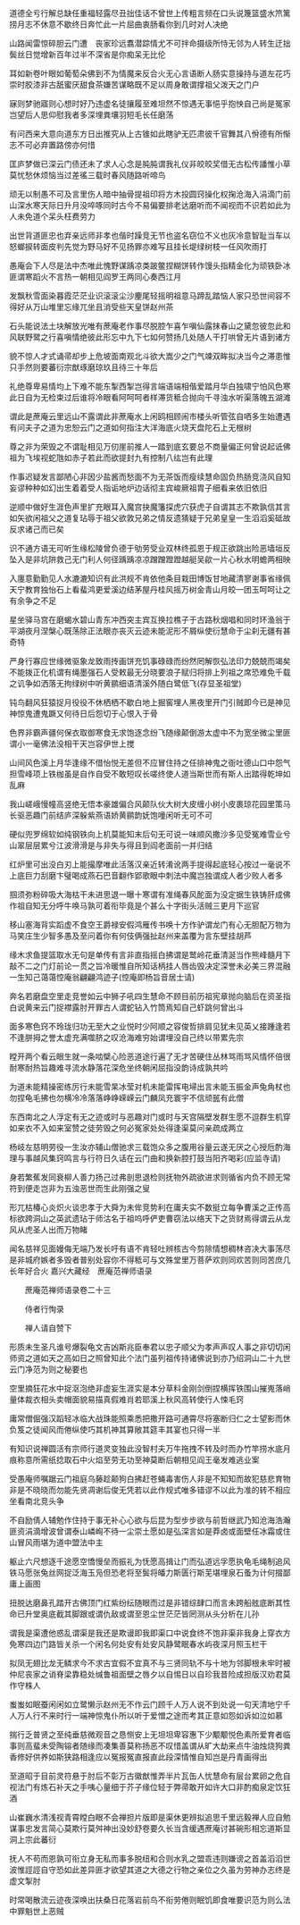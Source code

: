 <!-- { "loadSidebar": true } -->
道德全亏行解总缺任重福轻露尽丑拙佳话不曾世上传粗言频在口头说篾篮盛水笊篱捞月志不休意不歇终日奔忙此一片屈曲衷肠看你到几时对人决绝

山路闻雷惊碎胆云门遭　丧家珍远翥潜踪情尤不可拌命摄级所恃无邻为人转生迂拙鬓丝日觉增新百年过半不深省是你痴呆无比伦

耳如新卷叶眼如葡萄朵佛到不为情魔来反合火无心言语断人肠实意操持与道左花巧崇时胶漆非古舐蜜厌甜食茶嫌苦谋略既不足以周身敢谓撑祖父泼天之门户

寐则梦驰寤则心想时好乃违虚名徒攘履至难坦然不惊遇无事悒乎抱怏自己尚是冤家岂望后人思仰慰我者多深埋粪壤羽短毛长任磨荡

有问西来大意向道东方日出推究从上古锥如此瞎驴无匹肃彼千官舞其八佾德有所惭志不可必弃置路傍亦何惜

匡庐梦做已深云门债还未了求人心念是肫肫谓我礼仪非皎皎奖借无古松传譒惟小草莫忧愁休烦恼当过差徭三载时春风随路听啼鸟

顽无以制愚不可及言里伤人暗中抽骨提祖印将方木投圆窍操化权掬沧海入涓滴门前山深水寒天际日升月没啐啄同时古今不易偏要排老达磨听而不闻视而不识若如此为人未免道个呆头枉费劳力

出世背道匪忠也弃亲远师非孝也偕时躁竞无节也盗名窃位不义也灰冷意智耻当车以怒螂捩转面皮判先觉为野马好不见扬罪亦难写且挂长堤绿树枝一任风吹雨打

愚庵会下人尽是法中杰唯此愧野谋踽凉类跛鳖捏糊饼转作馒头指精金化为顽铁卧冰匪谓寒蹈火不言热一朝相见阎罗王两同心奏西江月

发飘秋雪面染暮霞茫茫业识滚滚尘沙麈尾轻摇明祖意马蹄乱踏恼人家只恐世间容不得好从万山堆里忘缘兀坐且消受些天皇饼赵州茶

石头能说法土块解放光唯有蔗庵老作事尽脱腔乍喜乍嗔仙露抹春山之黛忽彼忽此和风联野鹭之行喜嗔情绝彼此形忘中九下七如何赞扬几处随人干打哄曾无片语到诸方

貌不惊人才式诵帚却步上危坡面南观北斗欲大嵩少之门气竦双眸拟决当今之滞患惟只手然则要蕃衍宗猷琢磨琼玖且待三十年后

礼绝尊卑易情均上下难不能东掣西掣岂得言端语端相偕爱踏月华白独啸宁怕风色寒此日自为无检束过后谁将冷眼看阿呵呵者样滞货秪合抛向千寻浊水听渠落魄五湖滩

谓此是蔗庵云里远山不露谓此非蔗庵水上闲鸥相顾闹市楼头听管弦自哂多生始遭遇有问夫子之道为忠恕云门之道如何指注大洋海底火烧天盘陀石上无根树

尊之非为荣毁之不谓耻相见万仞崖前推人一踏到底玄要总不商量偏正何曾说起诋佛祖为飞埃视蛇虺如赤子若此而欲提封九有控制八纮岂有此理

作事迟疑发言鄙陋心非因少盐酱而愁面不为无茶饭而瘦续慧命固负热肠竞浇风自知妄谬种种如幻出生着着受人指诟地炉边话彻主宾峻厥祖胄子细看来依旧依旧

逆顺中做好生涯色声里扩充眼耳入魔宫抉魔籓探虎穴获虎子自谓其志不欺孰信其言如矢欲闲祖父之道复玷辱于祖父欲敦兄弟之情反遗猜疑于兄弟皇皇一生滔滔奚砥故反求诸己而已矣

识不通方语无可听生缘松陵曾负德于劬劳受业双林终孤恩于规正欲跳出险恶墙垣反坠入是非坑阱救己无门利人何径踽踽凉凉蹭蹭蹬蹬越艇吴歈一片心秋水明蟾两相映

入廛意勤勤见人水漉漉知识有此洪规不肯依他条目栽田博饭甘地藏清寥谢事省缘佩天宁教育独怡石上看蜚鸿更爱溪边结茅屋丹桂风摇万树金青山月皎一团玉呵呵让之有余争之不足

星坐驿马宫在磨蝎水碧山青东冲西突主宾互换拉樵子于古路秋烟唱和同时环渔翁于平湖夜月涅槃心既荡除正法眼亦丧灭云迹未能泥形不屑纵使衍慧命于尘刹无疆有甚奇特

严身行寡应世缘微驱象龙致雨抟画饼充饥事碌碌而纷然罔解恢弘法印力兢兢而竭矣不能拨正化机谓有绳墨强石人受敕最无分晓要浪子赋归将排上列祖之席恐难免千载之讥争如洒落无拘绿树中听黄鹂细语清溪外随白鹭低飞(存显圣祖堂)

钝鸟翻风狂猿捉月役役不休栖栖不歇白地上掘窖埋人黑夜里开门引贼即今已是神见神惊鬼遭鬼蹶又何待日后怨切于心恨入于骨

色界非霸声疆何保衣取御寒食无求饱逐念纷飞随缘颠倒游太虚中不为宽坐微尘里匪谓小一毫佛法没相干天岂容伊世上搅

山间风色溪上月华逢缘不借怡悦无差但不应冒住持之任排神鬼之衙吐德山口中怨气担雪峰项上铁枷虽是自作自受不敢短叹长嗟终使人道当斯世而有斯人出踏得乾坤如乱麻

我山嵯峨慢幢高竖绝无悟本豪雄偏合风颠队伙大树大皮缠小树小皮裹琼花园里策马长驱恶趣门前结庐深躲紫燕语娇黄鹂韵妩饱噇闲听无可不可

硬似兜罗绵软如纯钢铁向上机莫能知末后句无可说一味顺风撒沙多见受冤难雪业兮山翠层层累兮江波滑滑是与非失与得且到阎老面前一并归结

红炉里可出没白刃上能撮摩唯此活落汉亲近转淆讹两手提得起底轻心按过一毫说不上底巨力刮磨卞璧喝成燕石巴音翻作郢歌眼中刺法中魔岂独谓成人者少败人者多

掴须弥粉碎吸大海枯干未进思退一曝十寒谓有准绳春风酡面为没定据生铁铸肝成佛作祖自知无分呼牛唤马孰可着衔毕竟是个甚么十字街头活贼三更月下巡官

移山塞海背实蹈虚不食空王爵禄安假鸿雁传书唤十方作驴谓龙门有心无胆配万物为马笑庄生少智多愚及至问着你有何伎俩强扯赵州来盖覆为言东壁挂胡芦

缘木求鱼提篮取水无句是单传有言非直指摇白拂谓是鹫岭花垂清涎当作熊峰髓月下敲不二之门灯前论一贯之旨冷暖惟自所知话柄挂人唇齿毁决定深誉未必美三界混融一生知己蔼蔼悾庵翁翩翩鸿迹子(悾庵即杨旨音居士请)

奔名若磨盘空里走竞誉如云中狮子吼四生慧命不顾目前历祖宪章抛向脑后在资圣指白说黄来云门捉襟露肘开罪古人谓蛇钻入竹筒焉知自己虾跳何曾出斗

面多寒色窍不玲珑归功无至大之业悦时少阿顺之容俊哲排肩见犹未见英乂接踵逢若不逢胼拇之誉太虚充满噬脐之叹沧海难穷始谓埋没自己终以带累先宗

瞠开两个看云眼生就一条啮檗心险恶道途行遍了无才苦硬住丛林骂雨骂风情怀倍很耐寒耐热旨趣难寻流水静落花深危坐终朝闲屈指没韵诗成孰共吟

为道未能精操密练厉行未能雪杲冰莹对机未能雷挥电埽出言未能玉振金声兔角杖也勿捏龟毛拂也勿横冷冷落落峥峥嵘嵘云门麟凤充寰宇不信顽嚚有此僧

东西南北之人浮定有无之迹或时与恶趣对门或时与天宫隔壁发群生愿不逗群生机穿如来衣不入如来室赞之徒劳毁之何必冤家处处得逢渠莫问亲疏成两立

杨岐左慈明劳役一生汝亦辅山僧驰求三载饱众多之腹用谷量云遂无厌之心授卮酌海理与事越风集窍鸣言与行符日久话在云门曲和换新腔打鼓当阳齐喝彩(应监寺请)

身若繁蕉发同衰柳人善力扬己过弗剖思退检则抚物外疏欲进求则循省内负不顾无常符到便走岂非为五浊恶世而生此刚强之叟

形兀枯椿心炎炽火谈忠孝于大舜为未侔竞势利在庸夫实不数挺立每争曹溪之正传高标欲跨洞山之英武遗玷于师沽名于祖呜呼俨吏曹窃法以络天下之货财焉得谓云从龙风从虎圣人出而万物睹

闻名慈祥见面嫚侮无端乃发长吁有语不肯轻吐辨核古今剪除情想稠林咨决大事荡尽是非城府嫉者多毁者普别处容你不得秪可与文殊堂里万菩萨欢则同欢苦则同苦庶几长年好合火
嘉兴大藏经　蔗庵范禅师语录


　　蔗庵范禅师语录卷二十三

　　侍者行恂录

　　禅人请自赞下

形质未生圣凡谁号爆裂龟文吉凶斯兆臣奉君以忠子顺父为孝声声叹人事之非切切闲师资之道如天之高如日之照曾知此个法门虽列祖传持诸佛说到亦乃绍洞山二十九世云门净范为则之秘要也

空里摘狂花水中捉沤泡绝非虚妄生涯实是本分草料金刚剑倒捏横挥铁围山摧嵬落峭量体裁衣相头卖帽面貌易描真假难肖若耶溪上秋风高转使行人悚毛窍

庸常僧倔强汉蹈轻冰临大战珠能照乘悉把撒开路可通霄尽将塞断归仁之士望影而休负笈之徒闻风而倦纵使巧其机神其算敞其筵丰其宴也只得一半

有知识说禅圆活有宗师行道灵变独此没智村夫万牛拖拽不转及时而办竹竿捞水底月痕称意所需纸捻取石中火焰至劳无功至神莫断后朝相见阎王毫发难逃业案

受愚庵师嘱踞云门祖庭乌藤趁颠狗白拂赶苍蝇毒害伤人非是不知知而故犯慈悲育物非是不晓晓而勿能先贤凋谢后俊无凭若以此作规式唯多错谬不以此为准的转不相应坐看南北竞头争

不自励倩人辅勉作住持于事无补心心欲与后昆为型步步欲与前哲继武乃知沧海浩瀚匪资涓滴增波曾谓泰山嶙峋不待一尘崇土愿如是弘深言如是莽卤或面壁任冰霜或住山冒风雨堪为道中盟法中主

躯止六尺想逐千途愿空憍慢垒而振礼为怃愿高揖让门而弘道远孚愿执龟毛绳制追风铁马愿张兔丝网捉泛海玉凫但恐老将至鬓将皤力斯匮行斯芜堪埋泉石蚤为计何掇鄙庸上画图

扭脱达磨鼻孔踏开古佛顶门红紫纷纭随眼而过是非错综肆口而言未跨船舷底断其性命已升堂奥底截其脚跟或谓仇敌或谓至恩尘世茫茫皆罔测从头分析在儿孙

谓我是渠遭他惑乱谓渠是我还是欺谩即我即渠口中说食终不饱非渠非我身上穿衣方免寒四边门路皆关杀一个闲名何处安有处安风静鹭眠春水屿夜深月照玉栏干

拟凤无翅比龙无鳞求今不求古宜假不宜真不与三贤同轨不与十地为邻脚根未牢时被仲尼丧家之诮脊梁靠稳处缄鲁祖面壁之唇夕以自惕日以自珍我昔险成担版汉劝君莫作守株人

蚩蚩如眠蚕闲闲如立鹭懒示赵州无不作云门顾千人万人说不到处说一句天清地宁千人万人行不来时行一端神惊鬼仆所以听于爱憎之途而考其正意如怨如诉如泣如慕

揣行乏普贤之至纯垂慈微观音之恳恻安上无坦坦卑容惠下少颙颙悦色素所爱育者临事则高蜚未受陶镕者随缘而凑集善莫称扬恶不叹惜盖谓从旷大劫来点牛油烛烧狗粪香修好供养如斯狭路相逢应以冤报冤直报直此段深情惟自知岂是丹青画得出

至道昭于目前灵符悬于肘后不彰万古徽猷惟弄半片瓦缶人忧慧命有层台累卵之危自视法门有炼石补天之手咦心量细于芥子缘位轻于弊帚敢开如许大口非酌痴泉定饮狂酒

山崔巍水清浅视青霄瞠白眼不会禅担片版即是渠休更辨拟追思千里远毅禅人应自勉谋事忠发言简心莫欺行莫舛神出没妙舒卷要久长当含缓遇蔗庵讨甚碗形相忘道斯显洞上宗此蕃衍

抚人不苟而恩孰可衔立身无私而事多脱纽和合则水乳之盟乖违则嫌谤之首盖滔滔世波惟誙誙自守恐如此差异匪才欲望其道之大德之行物之亲位之久虽为劳神办志终是虚文掣肘

时常喝散流云迹夜深唤出扶桑日花落岩前鸟不衔劳倦则眠饥即食唯要识范为则么法中罪魁世上恶贼

